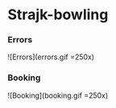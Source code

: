 # Strajk-bowling

### Errors

![Errors](errors.gif =250x)

### Booking

![Booking](booking.gif =250x)
